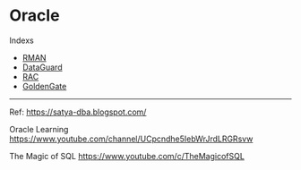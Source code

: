 # Oracle
Indexs

- [RMAN](https://github.com/ngocdiec/oracle/blob/main/RMAN/README.md)
- [DataGuard](https://github.com/ngocdiec/oracle/blob/main/DataGuard/README.md)
- [RAC](https://github.com/ngocdiec/oracle/blob/main/RAC/README.md)
- [GoldenGate](https://github.com/ngocdiec/oracle/blob/main/GoldenGate/README.md)

---
Ref:
https://satya-dba.blogspot.com/

Oracle Learning
https://www.youtube.com/channel/UCpcndhe5IebWrJrdLRGRsvw

The Magic of SQL
https://www.youtube.com/c/TheMagicofSQL
